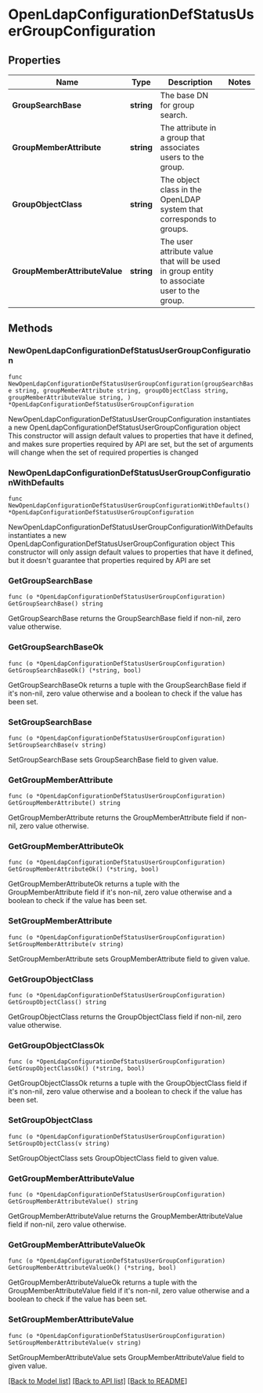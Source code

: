 # OpenLdapConfigurationDefStatusUserGroupConfiguration

## Properties

Name | Type | Description | Notes
------------ | ------------- | ------------- | -------------
**GroupSearchBase** | **string** | The base DN for group search.  | 
**GroupMemberAttribute** | **string** | The attribute in a group that associates users to the group.  | 
**GroupObjectClass** | **string** | The object class in the OpenLDAP system that corresponds to groups.  | 
**GroupMemberAttributeValue** | **string** | The user attribute value that will be used in group entity to associate user to the group.  | 

## Methods

### NewOpenLdapConfigurationDefStatusUserGroupConfiguration

`func NewOpenLdapConfigurationDefStatusUserGroupConfiguration(groupSearchBase string, groupMemberAttribute string, groupObjectClass string, groupMemberAttributeValue string, ) *OpenLdapConfigurationDefStatusUserGroupConfiguration`

NewOpenLdapConfigurationDefStatusUserGroupConfiguration instantiates a new OpenLdapConfigurationDefStatusUserGroupConfiguration object
This constructor will assign default values to properties that have it defined,
and makes sure properties required by API are set, but the set of arguments
will change when the set of required properties is changed

### NewOpenLdapConfigurationDefStatusUserGroupConfigurationWithDefaults

`func NewOpenLdapConfigurationDefStatusUserGroupConfigurationWithDefaults() *OpenLdapConfigurationDefStatusUserGroupConfiguration`

NewOpenLdapConfigurationDefStatusUserGroupConfigurationWithDefaults instantiates a new OpenLdapConfigurationDefStatusUserGroupConfiguration object
This constructor will only assign default values to properties that have it defined,
but it doesn't guarantee that properties required by API are set

### GetGroupSearchBase

`func (o *OpenLdapConfigurationDefStatusUserGroupConfiguration) GetGroupSearchBase() string`

GetGroupSearchBase returns the GroupSearchBase field if non-nil, zero value otherwise.

### GetGroupSearchBaseOk

`func (o *OpenLdapConfigurationDefStatusUserGroupConfiguration) GetGroupSearchBaseOk() (*string, bool)`

GetGroupSearchBaseOk returns a tuple with the GroupSearchBase field if it's non-nil, zero value otherwise
and a boolean to check if the value has been set.

### SetGroupSearchBase

`func (o *OpenLdapConfigurationDefStatusUserGroupConfiguration) SetGroupSearchBase(v string)`

SetGroupSearchBase sets GroupSearchBase field to given value.


### GetGroupMemberAttribute

`func (o *OpenLdapConfigurationDefStatusUserGroupConfiguration) GetGroupMemberAttribute() string`

GetGroupMemberAttribute returns the GroupMemberAttribute field if non-nil, zero value otherwise.

### GetGroupMemberAttributeOk

`func (o *OpenLdapConfigurationDefStatusUserGroupConfiguration) GetGroupMemberAttributeOk() (*string, bool)`

GetGroupMemberAttributeOk returns a tuple with the GroupMemberAttribute field if it's non-nil, zero value otherwise
and a boolean to check if the value has been set.

### SetGroupMemberAttribute

`func (o *OpenLdapConfigurationDefStatusUserGroupConfiguration) SetGroupMemberAttribute(v string)`

SetGroupMemberAttribute sets GroupMemberAttribute field to given value.


### GetGroupObjectClass

`func (o *OpenLdapConfigurationDefStatusUserGroupConfiguration) GetGroupObjectClass() string`

GetGroupObjectClass returns the GroupObjectClass field if non-nil, zero value otherwise.

### GetGroupObjectClassOk

`func (o *OpenLdapConfigurationDefStatusUserGroupConfiguration) GetGroupObjectClassOk() (*string, bool)`

GetGroupObjectClassOk returns a tuple with the GroupObjectClass field if it's non-nil, zero value otherwise
and a boolean to check if the value has been set.

### SetGroupObjectClass

`func (o *OpenLdapConfigurationDefStatusUserGroupConfiguration) SetGroupObjectClass(v string)`

SetGroupObjectClass sets GroupObjectClass field to given value.


### GetGroupMemberAttributeValue

`func (o *OpenLdapConfigurationDefStatusUserGroupConfiguration) GetGroupMemberAttributeValue() string`

GetGroupMemberAttributeValue returns the GroupMemberAttributeValue field if non-nil, zero value otherwise.

### GetGroupMemberAttributeValueOk

`func (o *OpenLdapConfigurationDefStatusUserGroupConfiguration) GetGroupMemberAttributeValueOk() (*string, bool)`

GetGroupMemberAttributeValueOk returns a tuple with the GroupMemberAttributeValue field if it's non-nil, zero value otherwise
and a boolean to check if the value has been set.

### SetGroupMemberAttributeValue

`func (o *OpenLdapConfigurationDefStatusUserGroupConfiguration) SetGroupMemberAttributeValue(v string)`

SetGroupMemberAttributeValue sets GroupMemberAttributeValue field to given value.



[[Back to Model list]](../README.md#documentation-for-models) [[Back to API list]](../README.md#documentation-for-api-endpoints) [[Back to README]](../README.md)


